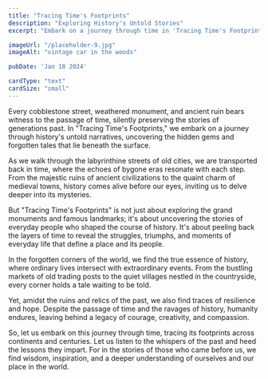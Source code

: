 ```yaml
---
title: "Tracing Time's Footprints"
description: "Exploring History's Untold Stories"
excerpt: "Embark on a journey through time in 'Tracing Time's Footprints,' exploring forgotten tales and hidden histories. Discover the resilience of humanity and the wisdom hidden within the echoes of the past."

imageUrl: "/placeholder-9.jpg"
imageAlt: "vintage car in the woods"

pubDate: 'Jan 18 2024'

cardType: "text"
cardSize: "small"
---
```



Every cobblestone street, weathered monument, and ancient ruin bears
witness to the passage of time, silently preserving the stories of
generations past. In "Tracing Time's Footprints," we embark on a
journey through history's untold narratives, uncovering the hidden
gems and forgotten tales that lie beneath the surface.

As we walk through the labyrinthine streets of old cities, we are
transported back in time, where the echoes of bygone eras resonate
with each step. From the majestic ruins of ancient civilizations to
the quaint charm of medieval towns, history comes alive before our
eyes, inviting us to delve deeper into its mysteries.

But "Tracing Time's Footprints" is not just about exploring the grand
monuments and famous landmarks; it's about uncovering the stories of
everyday people who shaped the course of history. It's about peeling
back the layers of time to reveal the struggles, triumphs, and moments
of everyday life that define a place and its people.

In the forgotten corners of the world, we find the true essence of
history, where ordinary lives intersect with extraordinary
events. From the bustling markets of old trading posts to the quiet
villages nestled in the countryside, every corner holds a tale waiting
to be told.

Yet, amidst the ruins and relics of the past, we also find traces of
resilience and hope. Despite the passage of time and the ravages of
history, humanity endures, leaving behind a legacy of courage,
creativity, and compassion.

So, let us embark on this journey through time, tracing its footprints
across continents and centuries. Let us listen to the whispers of the
past and heed the lessons they impart. For in the stories of those who
came before us, we find wisdom, inspiration, and a deeper
understanding of ourselves and our place in the world.
